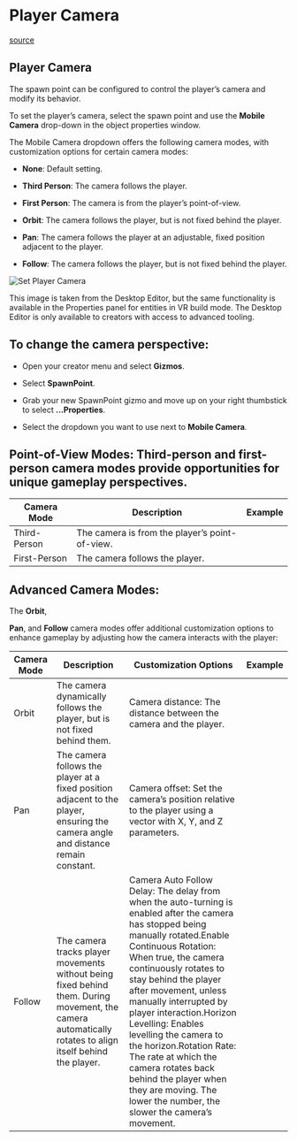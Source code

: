# Player Camera

[source](https://developers.meta.com/horizon-worlds/learn/documentation/create-for-web-and-mobile/tools-for-creating-worlds-for-mobile/player-camera)

## Player Camera

The spawn point can be configured to control the player’s camera and modify its behavior.

To set the player’s camera, select the spawn point and use the **Mobile Camera** drop-down in the object properties window.

The Mobile Camera dropdown offers the following camera modes, with customization options for certain camera modes:

*   **None**: Default setting.

*   **Third Person**: The camera follows the player.

*   **First Person**: The camera is from the player’s point-of-view.

*   **Orbit**: The camera follows the player, but is not fixed behind the player.

*   **Pan**: The camera follows the player at an adjustable, fixed position adjacent to the player.

*   **Follow**: The camera follows the player, but is not fixed behind the player.

![Set Player Camera](https://scontent.flba1-1.fna.fbcdn.net/v/t39.2365-6/510881416_749600250911262_533806309759582464_n.png?_nc_cat=100&ccb=1-7&_nc_sid=e280be&_nc_ohc=NqH4NylltlsQ7kNvwHIAagU&_nc_oc=Admw21vGo50M9956IpoPC_FJbyv4uE_f1sQ0ACDjAc-1QNQeTlLVLJUclo2_ci2VtfM&_nc_zt=14&_nc_ht=scontent.flba1-1.fna&_nc_gid=idx6aGZLLYz1JJPc7uIZmg&oh=00_AfTxo_edcJZc-HsXco-33peb3a9xF_dceZoduvtZPUA9Iw&oe=689BA58A)

This image is taken from the Desktop Editor, but the same functionality is available in the Properties panel for entities in VR build mode. The Desktop Editor is only available to creators with access to advanced tooling.

## To change the camera perspective:

*   Open your creator menu and select **Gizmos**.

*   Select **SpawnPoint**.

*   Grab your new SpawnPoint gizmo and move up on your right thumbstick to select **...Properties**.

*   Select the dropdown you want to use next to **Mobile Camera**.

## Point-of-View Modes: **Third-person** and **first-person** camera modes provide opportunities for unique gameplay perspectives.

| Camera Mode | Description | Example |
| --- | --- | --- |
| Third-Person | The camera is from the player’s point-of-view. |  |
| First-Person | The camera follows the player. |  |

## Advanced Camera Modes:

The **Orbit**, 

**Pan**, and **Follow** camera modes offer additional customization options to enhance gameplay by adjusting how the camera interacts with the player:

| Camera Mode | Description | Customization Options | Example |
| --- | --- | --- | --- |
| Orbit | The camera dynamically follows the player, but is not fixed behind them. | Camera distance: The distance between the camera and the player. |  |
| Pan | The camera follows the player at a fixed position adjacent to the player, ensuring the camera angle and distance remain constant. | Camera offset: Set the camera’s position relative to the player using a vector with X, Y, and Z parameters. |  |
| Follow | The camera tracks player movements without being fixed behind them. During movement, the camera automatically rotates to align itself behind the player. | Camera Auto Follow Delay: The delay from when the auto-turning is enabled after the camera has stopped being manually rotated.Enable Continuous Rotation: When true, the camera continuously rotates to stay behind the player after movement, unless manually interrupted by player interaction.Horizon Levelling: Enables levelling the camera to the horizon.Rotation Rate: The rate at which the camera rotates back behind the player when they are moving. The lower the number, the slower the camera’s movement. |  |

 

 

 

 

 

 

 

 

 

 

 

 

 

 

 

 

 

 

 

 

 

 

 

 

 

 

 

 

 

 

 

 

 

 

 

 

 

 

 

 

 

 

 

 

 

 

 